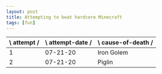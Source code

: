 ```yaml
---
layout: post
title: Attempting to beat hardcore Minecraft
tags: [fun]
---
```


| \ attempt / | \ attempt-date / | \ cause-of-death / |
|-|-|-|
| 1 | 07-21-20 | Iron Golem |
| 2 | 07-21-20 | Piglin |